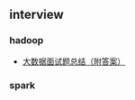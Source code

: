 ## interview

### hadoop

- [大数据面试题总结（附答案）][1]

[1]: https://blog.csdn.net/qq_16633405/article/details/78947969#hadoop_7


### spark
